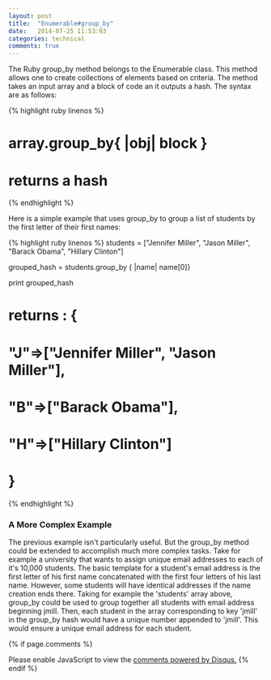 ```yaml
---
layout: post
title:  "Enumerable#group_by"
date:   2014-07-25 11:53:03
categories: technical
comments: true
---
```



The Ruby group_by method belongs to the Enumerable class. This method allows one to create collections of elements based on criteria. The method takes an input array and a block of code an it outputs a hash. The syntax are as follows:

{% highlight ruby linenos %}
# array.group_by{ |obj| block }

# returns a hash
{% endhighlight %}

Here is a simple example that uses group_by to group a list of students by the first letter of their first names:

{% highlight ruby linenos %}
students = ["Jennifer Miller", "Jason Miller", "Barack Obama", "Hillary Clinton"]

grouped_hash = students.group_by { |name| name[0]}

print grouped_hash

# returns : {
# "J"=>["Jennifer Miller", "Jason Miller"], 
# "B"=>["Barack Obama"], 
# "H"=>["Hillary Clinton"]
# }
{% endhighlight %}

### A More Complex Example

The previous example isn't particularly useful. But the group_by method could be extended to accomplish much more complex tasks. Take for example a university that wants to assign unique email addresses to each of it's 10,000 students. The basic template for a student's email address is the first letter of his first name concatenated with the first four letters of his last name. However, some students will have identical addresses if the name creation ends there. Taking for example the 'students' array above, group_by could be used to group together all students with email address beginning jmill. Then, each student in the array corresponding to key 'jmill' in the group_by hash would have a unique number appended to 'jmill'. This would ensure a unique email address for each student.

{% if page.comments %}
<div id="disqus_thread"></div>
<script type="text/javascript">
    /* * * CONFIGURATION VARIABLES * * */
    var disqus_shortname = 'techsploration';
    
    /* * * DON'T EDIT BELOW THIS LINE * * */
    (function() {
        var dsq = document.createElement('script'); dsq.type = 'text/javascript'; dsq.async = true;
        dsq.src = '//' + disqus_shortname + '.disqus.com/embed.js';
        (document.getElementsByTagName('head')[0] || document.getElementsByTagName('body')[0]).appendChild(dsq);
    })();
</script>
<noscript>Please enable JavaScript to view the <a href="https://disqus.com/?ref_noscript" rel="nofollow">comments powered by Disqus.</a></noscript>
{% endif %}